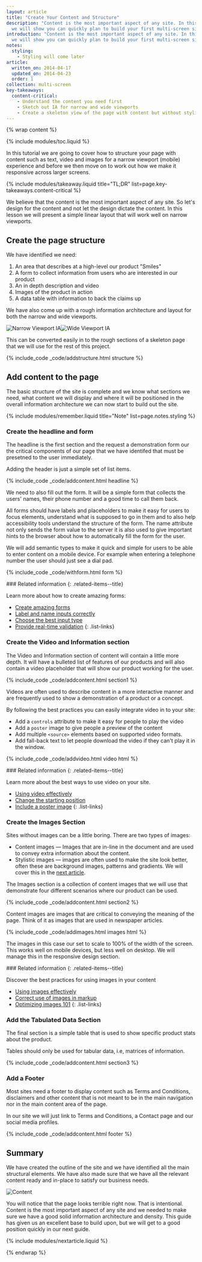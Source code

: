 ```yaml
---
layout: article
title: "Create Your Content and Structure"
description: "Content is the most important aspect of any site. In this guide
  we will show you can quickly plan to build your first multi-screen site."
introduction: "Content is the most important aspect of any site. In this guide
  we will show you can quickly plan to build your first multi-screen site."
notes:
  styling:
    - Styling will come later
article:
  written_on: 2014-04-17
  updated_on: 2014-04-23
  order: 1
collection: multi-screen
key-takeaways:
  content-critical:
    - Understand the content you need first
    - Sketch out IA for narrow and wide viewports
    - Create a skeleton view of the page with content but without styling
---
```


{% wrap content %}

{% include modules/toc.liquid %}

In this tutorial we are going to cover how to structure your page with content
such as text, video and images for a narrow viewport (mobile) experience and
before we then move on to  work out how we make it responsive across larger
screens.

{% include modules/takeaway.liquid title="TL;DR" list=page.key-takeaways.content-critical %}

We believe that the content is the most important aspect of any site. So let's
design for the content and not let the design dictate the content.  In this
lesson we will present a simple linear layout that will work well on narrow
viewports.

## Create the page structure

We have identified we need:

1.  An area that describes at a high-level our product "Smiles"
2.  A form to collect information from users who are interested in our product
3.  An in depth description and video
4.  Images of the product in action
5.  A data table with information to back the claims up

We have also come up with a rough information architecture and layout for both the narrow and wide viewports.

<div class="demo">
  <img class="g-wide--1 g-medium--half" src="images/narrowviewport.jpg" alt="Narrow Viewport IA"><img  class="g-wide--3 g-wide--last g-medium--half g--last" src="images/wideviewport.jpg" alt="Wide Viewport IA">
</div>

This can be converted easily in to the rough sections of a skeleton page that
we will use for the rest of this project.

{% include_code _code/addstructure.html structure %}

## Add content to the page

The basic structure of the site is complete and we know what sections we need,
what content we will display and where it will be positioned in the overall
information architecture we can now start to build out the site.

{% include modules/remember.liquid title="Note" list=page.notes.styling %}

### Create the headline and form

The headline is the first section and the request a demonstration form our the
critical components of our page that we have identifed that must be presetned to the user immediately.

Adding the header is just a simple set of list items.

{% include_code _code/addcontent.html headline %}

We need to also fill out the form.  It will be a simple form that collects the
 users' names, their phone number and a good time to call them back.

All forms should have labels and placeholders to make it easy for users to focus
elements, understand what is supposed to go in them and to also help
accessibility tools understand the structure of the form.  The name attribute
not only sends the form value to the server it is also used to give important
hints to the browser about how to automatically fill the form for the user.

We will add semantic types to make it quick and simple for users to be able to
enter content on a mobile device.  For example when entering a telephone number
the user should just see a dial pad.

{% include_code _code/withform.html form %}

<div class="related-items">
<div class="related-items">
<div class="container">
<div markdown='1' class="g-wide--push-1 g-medium--push-1">
### Related information
{: .related-items--title}

Learn more about how to create amazing forms:

*  [Create amazing forms]({{site.baseurl}}/documentation/user-input/form-input/index.html)
*  [Label and name inputs correctly]({{site.baseurl}}/documentation/user-input/form-input/index.html#label-and-name-inputs-properly)
*  [Choose the best input type]({{site.baseurl}}/documentation/user-input/form-input/index.html#choose-the-best-input-type)
*  [Provide real-time validation]({{site.baseurl}}/documentation/user-input/form-input/index.html#provide-real-time-validation)
{: .list-links}
</div>
</div>
</div>
</div>

### Create the Video and Information section

The Video and Information section of content will contain a little more depth.
It will  have a bulleted list of features of our products and will also contain
a video placeholder  that will show our product working for the user.

{% include_code _code/addcontent.html section1 %}

Videos are often used to describe content in a more interactive manner and are
frequently used to show a demonstration of a product or a concept.

By following the best practices you can easily integrate video in to your site:

*  Add a `controls` attribute to make it easy for people to play the video
*  Add a `poster` image to give people a preview of the content
*  Add multiple `<source>` elements based on supported video formats.
*  Add fall-back text to let people download the video if they can't play it in the window.

{% include_code _code/addvideo.html video html %}

<div class="related-items">
<div class="related-items">
<div class="container">
<div markdown='1' class="g-wide--push-1 g-medium--push-1">
### Related information
{: .related-items--title}

Learn more about the best ways to use video on your site.

*  [Using video effectively]({{site.baseurl}}/documentation/introduction-to-media/video/index.html)
*  [Change the starting position]({{site.baseurl}}/documentation/introduction-to-media/video/index.html)
*  [Include a poster image]({{site.baseurl}}/documentation/introduction-to-media/video/index.html)
{: .list-links}
</div>
</div>
</div>
</div>

### Create the Images Section

Sites without images can be a little boring.  There are two types of images:

*  Content images &mdash; Images that are in-line in the document and are used
   to convey extra information about the content.
*  Stylistic images &mdash; images are often used to make the site look
   better, often these are background images, patterns and gradients.  We will
   cover this in the [next article]({{site.baseurl}}{{page.article.next.url}}).

The Images section is a collection of content images that we will use that
demonstrate four different scenarios where our product can be used.

{% include_code _code/addcontent.html section2 %}

Content images are images that are critical to conveying the meaning of the
page. Think of it as images that are used in newspaper articles.

{% include_code _code/addimages.html images html %}

The images in this case our set to scale to 100% of the width of the screen.
This works well on  mobile devices, but less well on desktop.  We will manage
this in the responsive design section.

<div class="related-items">
<div class="related-items">
<div class="container">
<div markdown='1' class="g-wide--push-1 g-medium--push-1">
### Related information
{: .related-items--title}

Discover the best practices for using images in your content

*  [Using images effectively]({{site.baseurl}}/documentation/introduction-to-media/images/index.html)
*  [Correct use of images in markup]({site.baseurl}}/documentation/introduction-to-media/images/index.html#images-in-markup)
*  [Optimizing images 101]({{site.baseurl}}/documentation/optimizing-performance/optimizing-content-efficiency/index.html#image-compression-101)
{: .list-links}

</div>
</div>
</div>
</div>

### Add the Tabulated Data Section

The final section is a simple table that is used to show specific product stats
about the product.

Tables should only be used for tabular data, i.e, matrices of information.

{% include_code _code/addcontent.html section3 %}

### Add a Footer

Most sites need a footer to display content such as Terms and Conditions,
disclaimers and other content that is not meant to be in the main navigation nor in the main content area of the page.

In our site we will just link to Terms and Conditions, a Contact page and
our social media profiles.

{% include_code _code/addcontent.html footer %}

## Summary

We have created the outline of the site and we have identified all the main
structural elements.  We have also made sure that we have all the relevant
content ready and in-place to satisfy our business needs.

<div class="clear">
  <img class="g-wide--2 g-medium--half" src="images/content.png" alt="Content" style="max-width: 100%;">
  <img  class="g-wide--2 g-wide--last g-medium--half g--last" src="images/narrowsite.png" alt="" style="max-width: 100%;">
</div>

You will notice that the page looks terrible right now. That is intentional.
Content is the most important aspect of any site and we needed to make sure we
have a good solid information architecture and density.  This guide has given
us an excellent base to build upon, but we will get to a good position quickly
in our next guide.

{% include modules/nextarticle.liquid %}

{% endwrap %}
